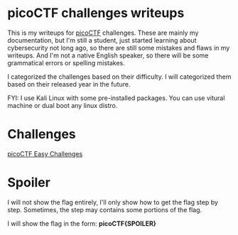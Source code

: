 # picoCTF challenges writeups
This is my writeups for [picoCTF](https://play.picoctf.org/practice) challenges. These are mainly my documentation, but I'm still a student, just started learning about cybersecurity not long ago, so there are still some mistakes and flaws in my writeups. And I'm not a native English speaker, so there will be some grammatical errors or spelling mistakes.

I categorized the challenges based on their difficulty. I will categorized them based on their released year in the future.

FYI: I use Kali Linux with some pre-installed packages. You can use vitural machine or dual boot any linux distro.

# Challenges

[picoCTF Easy Challenges](https://github.com/quan-tap-code/picoCTF-Writeups/tree/main/picoCTF%20Easy%20Challenges)

# Spoiler

I will not show the flag entirely, I'll only show how to get the flag step by step. Sometimes, the step may contains some portions of the flag.

I will show the flag in the form: **picoCTF{SPOILER}**
